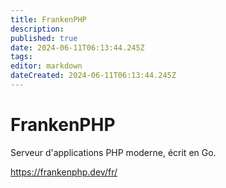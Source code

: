 ```yaml
---
title: FrankenPHP
description: 
published: true
date: 2024-06-11T06:13:44.245Z
tags: 
editor: markdown
dateCreated: 2024-06-11T06:13:44.245Z
---
```


# FrankenPHP

Serveur d'applications PHP moderne, écrit en Go.

<https://frankenphp.dev/fr/>
